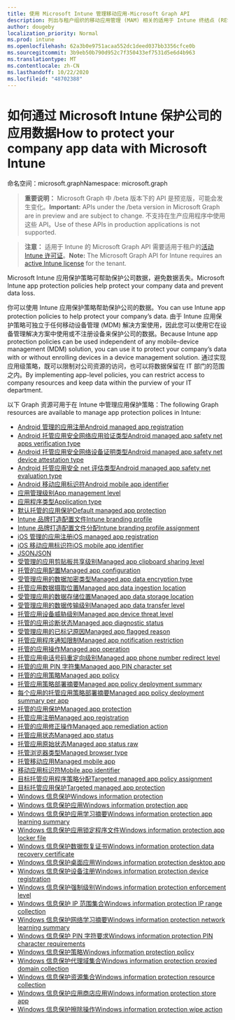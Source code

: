 ```yaml
---
title: 使用 Microsoft Intune 管理移动应用-Microsoft Graph API
description: 列出与租户组织的移动应用管理 (MAM) 相关的适用于 Intune 终结点 (REST) 的 Microsoft Graph API。
author: dougeby
localization_priority: Normal
ms.prod: intune
ms.openlocfilehash: 62a3b0e9751acaa552dc1deed037bb3356cfce0b
ms.sourcegitcommit: 3b9eb50b790d952c7f350433ef7531d5e6d4b963
ms.translationtype: MT
ms.contentlocale: zh-CN
ms.lasthandoff: 10/22/2020
ms.locfileid: "48702388"
---
```

# <a name="how-to-protect-your-company-app-data-with-microsoft-intune"></a><span data-ttu-id="7ad49-103">如何通过 Microsoft Intune 保护公司的应用数据</span><span class="sxs-lookup"><span data-stu-id="7ad49-103">How to protect your company app data with Microsoft Intune</span></span>

<span data-ttu-id="7ad49-104">命名空间：microsoft.graph</span><span class="sxs-lookup"><span data-stu-id="7ad49-104">Namespace: microsoft.graph</span></span>

> <span data-ttu-id="7ad49-105">**重要说明：** Microsoft Graph 中 /beta 版本下的 API 是预览版，可能会发生变化。</span><span class="sxs-lookup"><span data-stu-id="7ad49-105">**Important:** APIs under the /beta version in Microsoft Graph are in preview and are subject to change.</span></span> <span data-ttu-id="7ad49-106">不支持在生产应用程序中使用这些 API。</span><span class="sxs-lookup"><span data-stu-id="7ad49-106">Use of these APIs in production applications is not supported.</span></span>

> <span data-ttu-id="7ad49-107">**注意：** 适用于 Intune 的 Microsoft Graph API 需要适用于租户的[活动 Intune 许可证](https://go.microsoft.com/fwlink/?linkid=839381)。</span><span class="sxs-lookup"><span data-stu-id="7ad49-107">**Note:** The Microsoft Graph API for Intune requires an [active Intune license](https://go.microsoft.com/fwlink/?linkid=839381) for the tenant.</span></span>

<span data-ttu-id="7ad49-108">Microsoft Intune 应用保护策略可帮助保护公司数据，避免数据丢失。</span><span class="sxs-lookup"><span data-stu-id="7ad49-108">Microsoft Intune app protection policies help protect your company data and prevent data loss.</span></span>

<span data-ttu-id="7ad49-109">你可以使用 Intune 应用保护策略帮助保护公司的数据。</span><span class="sxs-lookup"><span data-stu-id="7ad49-109">You can use Intune app protection policies to help protect your company’s data.</span></span> <span data-ttu-id="7ad49-110">由于 Intune 应用保护策略可独立于任何移动设备管理 (MDM) 解决方案使用，因此您可以使用它在设备管理解决方案中使用或不注册设备来保护公司的数据。</span><span class="sxs-lookup"><span data-stu-id="7ad49-110">Because Intune app protection policies can be used independent of any mobile-device management (MDM) solution, you can use it to protect your company’s data with or without enrolling devices in a device management solution.</span></span> <span data-ttu-id="7ad49-111">通过实现应用级策略，既可以限制对公司资源的访问，也可以将数据保留在 IT 部门的范围之内。</span><span class="sxs-lookup"><span data-stu-id="7ad49-111">By implementing app-level policies, you can restrict access to company resources and keep data within the purview of your IT department.</span></span>

<span data-ttu-id="7ad49-112">以下 Graph 资源可用于在 Intune 中管理应用保护策略：</span><span class="sxs-lookup"><span data-stu-id="7ad49-112">The following Graph resources are available to manage app protection polices in Intune:</span></span>

- [<span data-ttu-id="7ad49-113">Android 管理的应用注册</span><span class="sxs-lookup"><span data-stu-id="7ad49-113">Android managed app registration</span></span>](intune-mam-androidmanagedappregistration.md)
- [<span data-ttu-id="7ad49-114">Android 托管应用安全网络应用验证类型</span><span class="sxs-lookup"><span data-stu-id="7ad49-114">Android managed app safety net apps verification type</span></span>](intune-mam-androidmanagedappsafetynetappsverificationtype.md)
- [<span data-ttu-id="7ad49-115">Android 托管应用安全网络设备证明类型</span><span class="sxs-lookup"><span data-stu-id="7ad49-115">Android managed app safety net device attestation type</span></span>](intune-mam-androidmanagedappsafetynetdeviceattestationtype.md)
- [<span data-ttu-id="7ad49-116">Android 托管应用安全 net 评估类型</span><span class="sxs-lookup"><span data-stu-id="7ad49-116">Android managed app safety net evaluation type</span></span>](intune-mam-androidmanagedappsafetynetevaluationtype.md)
- [<span data-ttu-id="7ad49-117">Android 移动应用标识符</span><span class="sxs-lookup"><span data-stu-id="7ad49-117">Android mobile app identifier</span></span>](intune-mam-androidmobileappidentifier.md)
- [<span data-ttu-id="7ad49-118">应用管理级别</span><span class="sxs-lookup"><span data-stu-id="7ad49-118">App management level</span></span>](intune-mam-appmanagementlevel.md)
- [<span data-ttu-id="7ad49-119">应用程序类型</span><span class="sxs-lookup"><span data-stu-id="7ad49-119">Application type</span></span>](intune-wip-applicationtype.md)
- [<span data-ttu-id="7ad49-120">默认托管的应用保护</span><span class="sxs-lookup"><span data-stu-id="7ad49-120">Default managed app protection</span></span>](intune-mam-defaultmanagedappprotection.md)
- [<span data-ttu-id="7ad49-121">Intune 品牌打造配置文件</span><span class="sxs-lookup"><span data-stu-id="7ad49-121">Intune branding profile</span></span>](intune-wip-intunebrandingprofile.md)
- [<span data-ttu-id="7ad49-122">Intune 品牌打造配置文件分配</span><span class="sxs-lookup"><span data-stu-id="7ad49-122">Intune branding profile assignment</span></span>](intune-wip-intunebrandingprofileassignment.md)
- [<span data-ttu-id="7ad49-123">iOS 管理的应用注册</span><span class="sxs-lookup"><span data-stu-id="7ad49-123">iOS managed app registration</span></span>](intune-mam-iosmanagedappregistration.md)
- [<span data-ttu-id="7ad49-124">iOS 移动应用标识符</span><span class="sxs-lookup"><span data-stu-id="7ad49-124">iOS mobile app identifier</span></span>](intune-mam-iosmobileappidentifier.md)
- [<span data-ttu-id="7ad49-125">JSON</span><span class="sxs-lookup"><span data-stu-id="7ad49-125">JSON</span></span>](intune-mam-json.md)
- [<span data-ttu-id="7ad49-126">受管理的应用剪贴板共享级别</span><span class="sxs-lookup"><span data-stu-id="7ad49-126">Managed app clipboard sharing level</span></span>](intune-mam-managedappclipboardsharinglevel.md)
- [<span data-ttu-id="7ad49-127">托管的应用配置</span><span class="sxs-lookup"><span data-stu-id="7ad49-127">Managed app configuration</span></span>](intune-mam-managedappconfiguration.md)
- [<span data-ttu-id="7ad49-128">受管理应用的数据加密类型</span><span class="sxs-lookup"><span data-stu-id="7ad49-128">Managed app data encryption type</span></span>](intune-mam-managedappdataencryptiontype.md)
- [<span data-ttu-id="7ad49-129">托管应用数据摄取位置</span><span class="sxs-lookup"><span data-stu-id="7ad49-129">Managed app data ingestion location</span></span>](intune-mam-managedappdataingestionlocation.md)
- [<span data-ttu-id="7ad49-130">受管理应用的数据存储位置</span><span class="sxs-lookup"><span data-stu-id="7ad49-130">Managed app data storage location</span></span>](intune-mam-managedappdatastoragelocation.md)
- [<span data-ttu-id="7ad49-131">受管理应用的数据传输级别</span><span class="sxs-lookup"><span data-stu-id="7ad49-131">Managed app data transfer level</span></span>](intune-mam-managedappdatatransferlevel.md)
- [<span data-ttu-id="7ad49-132">托管应用设备威胁级别</span><span class="sxs-lookup"><span data-stu-id="7ad49-132">Managed app device threat level</span></span>](intune-mam-managedappdevicethreatlevel.md)
- [<span data-ttu-id="7ad49-133">托管的应用诊断状态</span><span class="sxs-lookup"><span data-stu-id="7ad49-133">Managed app diagnostic status</span></span>](intune-mam-managedappdiagnosticstatus.md)
- [<span data-ttu-id="7ad49-134">受管理应用的已标记原因</span><span class="sxs-lookup"><span data-stu-id="7ad49-134">Managed app flagged reason</span></span>](intune-mam-managedappflaggedreason.md)
- [<span data-ttu-id="7ad49-135">托管应用程序通知限制</span><span class="sxs-lookup"><span data-stu-id="7ad49-135">Managed app notification restriction</span></span>](intune-mam-managedappnotificationrestriction.md)
- [<span data-ttu-id="7ad49-136">托管的应用操作</span><span class="sxs-lookup"><span data-stu-id="7ad49-136">Managed app operation</span></span>](intune-mam-managedappoperation.md)
- [<span data-ttu-id="7ad49-137">托管应用电话号码重定向级别</span><span class="sxs-lookup"><span data-stu-id="7ad49-137">Managed app phone number redirect level</span></span>](intune-mam-managedappphonenumberredirectlevel.md)
- [<span data-ttu-id="7ad49-138">托管的应用 PIN 字符集</span><span class="sxs-lookup"><span data-stu-id="7ad49-138">Managed app PIN character set</span></span>](intune-mam-managedapppincharacterset.md)
- [<span data-ttu-id="7ad49-139">托管的应用策略</span><span class="sxs-lookup"><span data-stu-id="7ad49-139">Managed app policy</span></span>](intune-mam-managedapppolicy.md)
- [<span data-ttu-id="7ad49-140">托管应用策略部署摘要</span><span class="sxs-lookup"><span data-stu-id="7ad49-140">Managed app policy deployment summary</span></span>](intune-mam-managedapppolicydeploymentsummary.md)
- [<span data-ttu-id="7ad49-141">每个应用的托管应用策略部署摘要</span><span class="sxs-lookup"><span data-stu-id="7ad49-141">Managed app policy deployment summary per app</span></span>](intune-mam-managedapppolicydeploymentsummaryperapp.md)
- [<span data-ttu-id="7ad49-142">托管的应用保护</span><span class="sxs-lookup"><span data-stu-id="7ad49-142">Managed app protection</span></span>](intune-mam-managedappprotection.md)
- [<span data-ttu-id="7ad49-143">托管应用注册</span><span class="sxs-lookup"><span data-stu-id="7ad49-143">Managed app registration</span></span>](intune-mam-managedappregistration.md)
- [<span data-ttu-id="7ad49-144">托管的应用修正操作</span><span class="sxs-lookup"><span data-stu-id="7ad49-144">Managed app remediation action</span></span>](intune-mam-managedappremediationaction.md)
- [<span data-ttu-id="7ad49-145">托管应用状态</span><span class="sxs-lookup"><span data-stu-id="7ad49-145">Managed app status</span></span>](intune-mam-managedappstatus.md)
- [<span data-ttu-id="7ad49-146">托管应用原始状态</span><span class="sxs-lookup"><span data-stu-id="7ad49-146">Managed app status raw</span></span>](intune-mam-managedappstatusraw.md)
- [<span data-ttu-id="7ad49-147">托管浏览器类型</span><span class="sxs-lookup"><span data-stu-id="7ad49-147">Managed browser type</span></span>](intune-mam-managedbrowsertype.md)
- [<span data-ttu-id="7ad49-148">托管移动应用</span><span class="sxs-lookup"><span data-stu-id="7ad49-148">Managed mobile app</span></span>](intune-mam-managedmobileapp.md)
- [<span data-ttu-id="7ad49-149">移动应用标识符</span><span class="sxs-lookup"><span data-stu-id="7ad49-149">Mobile app identifier</span></span>](intune-mam-mobileappidentifier.md)
- [<span data-ttu-id="7ad49-150">目标托管应用程序策略分配</span><span class="sxs-lookup"><span data-stu-id="7ad49-150">Targeted managed app policy assignment</span></span>](intune-mam-targetedmanagedapppolicyassignment.md)
- [<span data-ttu-id="7ad49-151">目标托管应用保护</span><span class="sxs-lookup"><span data-stu-id="7ad49-151">Targeted managed app protection</span></span>](intune-mam-targetedmanagedappprotection.md)
- [<span data-ttu-id="7ad49-152">Windows 信息保护</span><span class="sxs-lookup"><span data-stu-id="7ad49-152">Windows information protection</span></span>](intune-mam-windowsinformationprotection.md)
- [<span data-ttu-id="7ad49-153">Windows 信息保护应用</span><span class="sxs-lookup"><span data-stu-id="7ad49-153">Windows information protection app</span></span>](intune-mam-windowsinformationprotectionapp.md)
- [<span data-ttu-id="7ad49-154">Windows 信息保护应用学习摘要</span><span class="sxs-lookup"><span data-stu-id="7ad49-154">Windows information protection app learning summary</span></span>](intune-wip-windowsinformationprotectionapplearningsummary.md)
- [<span data-ttu-id="7ad49-155">Windows 信息保护应用锁定程序文件</span><span class="sxs-lookup"><span data-stu-id="7ad49-155">Windows information protection app locker file</span></span>](intune-mam-windowsinformationprotectionapplockerfile.md)
- [<span data-ttu-id="7ad49-156">Windows 信息保护数据恢复证书</span><span class="sxs-lookup"><span data-stu-id="7ad49-156">Windows information protection data recovery certificate</span></span>](intune-mam-windowsinformationprotectiondatarecoverycertificate.md)
- [<span data-ttu-id="7ad49-157">Windows 信息保护桌面应用</span><span class="sxs-lookup"><span data-stu-id="7ad49-157">Windows information protection desktop app</span></span>](intune-mam-windowsinformationprotectiondesktopapp.md)
- [<span data-ttu-id="7ad49-158">Windows 信息保护设备注册</span><span class="sxs-lookup"><span data-stu-id="7ad49-158">Windows information protection device registration</span></span>](intune-mam-windowsinformationprotectiondeviceregistration.md)
- [<span data-ttu-id="7ad49-159">Windows 信息保护强制级别</span><span class="sxs-lookup"><span data-stu-id="7ad49-159">Windows information protection enforcement level</span></span>](intune-mam-windowsinformationprotectionenforcementlevel.md)
- [<span data-ttu-id="7ad49-160">Windows 信息保护 IP 范围集合</span><span class="sxs-lookup"><span data-stu-id="7ad49-160">Windows information protection IP range collection</span></span>](intune-mam-windowsinformationprotectioniprangecollection.md)
- [<span data-ttu-id="7ad49-161">Windows 信息保护网络学习摘要</span><span class="sxs-lookup"><span data-stu-id="7ad49-161">Windows information protection network learning summary</span></span>](intune-wip-windowsinformationprotectionnetworklearningsummary.md)
- [<span data-ttu-id="7ad49-162">Windows 信息保护 PIN 字符要求</span><span class="sxs-lookup"><span data-stu-id="7ad49-162">Windows information protection PIN character requirements</span></span>](intune-mam-windowsinformationprotectionpincharacterrequirements.md)
- [<span data-ttu-id="7ad49-163">Windows 信息保护策略</span><span class="sxs-lookup"><span data-stu-id="7ad49-163">Windows information protection policy</span></span>](intune-mam-windowsinformationprotectionpolicy.md)
- [<span data-ttu-id="7ad49-164">Windows 信息保护代理域集合</span><span class="sxs-lookup"><span data-stu-id="7ad49-164">Windows information protection proxied domain collection</span></span>](intune-mam-windowsinformationprotectionproxieddomaincollection.md)
- [<span data-ttu-id="7ad49-165">Windows 信息保护资源集合</span><span class="sxs-lookup"><span data-stu-id="7ad49-165">Windows information protection resource collection</span></span>](intune-mam-windowsinformationprotectionresourcecollection.md)
- [<span data-ttu-id="7ad49-166">Windows 信息保护应用商店应用</span><span class="sxs-lookup"><span data-stu-id="7ad49-166">Windows information protection store app</span></span>](intune-mam-windowsinformationprotectionstoreapp.md)
- [<span data-ttu-id="7ad49-167">Windows 信息保护擦除操作</span><span class="sxs-lookup"><span data-stu-id="7ad49-167">Windows information protection wipe action</span></span>](intune-mam-windowsinformationprotectionwipeaction.md)